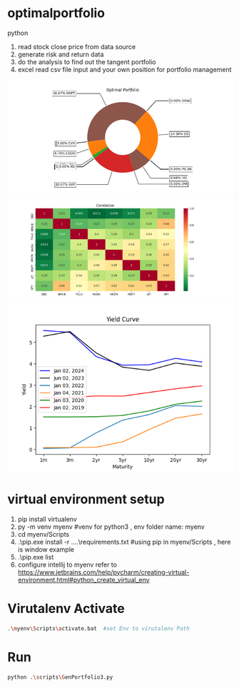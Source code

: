 # optimalportfolio
python 

1. read stock close price from data source
2. generate risk and return data 
3. do the analysis to find out the tangent portfolio
4. excel read csv file input and your own position for portfolio management

![alt text](doc/piechart.png?raw=true "GenPortfolio3.py")
![alt text](doc/correlation.png?raw=true "Correlation.py")
![alt text](doc/yield_curve.png?raw=true "GenYieldCurve.py")



# virtual environment setup
1. pip install virtualenv
2. py -m venv myenv  #venv for python3 , env folder name: myenv
3. cd myenv/Scripts
4. .\pip.exe install -r ..\..\requirements.txt  #using pip in myenv/Scripts , here is window example
5. .\pip.exe list
6. configure intellij to myenv 
      refer to https://www.jetbrains.com/help/pycharm/creating-virtual-environment.html#python_create_virtual_env
     

# Virutalenv Activate
```bash
.\myenv\Scripts\activate.bat  #set Env to virutalenv Path 
```

# Run
```bash
python .\scripts\GenPortfolio3.py 
```
      


